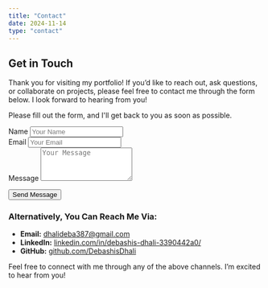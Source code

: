 ```yaml
---
title: "Contact"
date: 2024-11-14
type: "contact"
---
```


## Get in Touch

Thank you for visiting my portfolio! If you’d like to reach out, ask questions, or collaborate on projects, please feel free to contact me through the form below. I look forward to hearing from you!



Please fill out the form, and I'll get back to you as soon as possible.

<form action="your-backend-endpoint" method="POST" id="contact-form">
  <div class="form-group">
    <label for="name">Name</label>
    <input type="text" id="name" name="name" placeholder="Your Name" required>
  </div>
  
  <div class="form-group">
    <label for="email">Email</label>
    <input type="email" id="email" name="email" placeholder="Your Email" required>
  </div>
  
  <div class="form-group">
    <label for="message">Message</label>
    <textarea id="message" name="message" placeholder="Your Message" rows="4" required></textarea>
  </div>
  
  <button type="submit" class="submit-button">Send Message</button>
</form>

### Alternatively, You Can Reach Me Via:

- **Email:** [dhalideba387@gmail.com](mailto:dhalideba387@gmail.com)
- **LinkedIn:** [linkedin.com/in/debashis-dhali-3390442a0/](https://linkedin.com/in/your-profile)
- **GitHub:** [github.com/DebashisDhali](https://github.com/DebashisDhali)

Feel free to connect with me through any of the above channels. I’m excited to hear from you!
